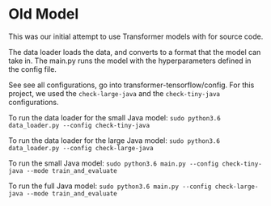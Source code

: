 # Old Model

This was our initial attempt to use Transformer models with for source code.

The data loader loads the data, and converts to a format that the model can take in. The main.py runs the model with the hyperparameters defined in the config file.

See see all configurations, go into transformer-tensorflow/config. For this project, we used the `check-large-java` and the `check-tiny-java` configurations.

To run the data loader for the small Java model:
`sudo python3.6 data_loader.py --config check-tiny-java`

To run the data loader for the large Java model:
`sudo python3.6 data_loader.py --config check-large-java`

To run the small Java model:
`sudo python3.6 main.py --config check-tiny-java --mode train_and_evaluate`

To run the full Java model:
`sudo python3.6 main.py --config check-large-java --mode train_and_evaluate`

